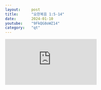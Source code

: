 ```yaml
---
layout:     post
title:      "요한복음 1:5-14"
date:       2024-01-10
youtube:    "9FkQG8oWZ14"
category:   "qt"
---
```


<div class="youtube margin-large">
    <iframe src="https://www.youtube.com/embed/9FkQG8oWZ14" title="YouTube video player" frameborder="0" allow="accelerometer; autoplay; clipboard-write; encrypted-media; gyroscope; picture-in-picture; web-share" allowfullscreen></iframe>
</div>